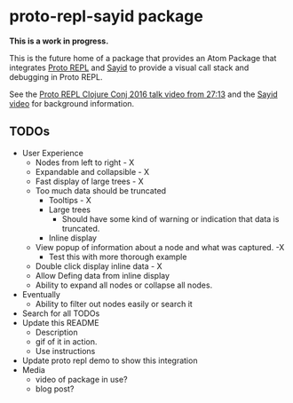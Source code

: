 # proto-repl-sayid package

**This is a work in progress.**

This is the future home of a package that provides an Atom Package that integrates [Proto REPL](https://github.com/jasongilman/proto-repl) and [Sayid](https://github.com/bpiel/sayid) to provide a visual call stack and debugging in Proto REPL.

See the [Proto REPL Clojure Conj 2016 talk video from 27:13](https://youtu.be/buPPGxOnBnk?t=27m13s) and the [Sayid video](https://youtu.be/ipDhvd1NsmE) for background information.

## TODOs


* User Experience
  * Nodes from left to right - X
  * Expandable and collapsible - X
  * Fast display of large trees - X
  * Too much data should be truncated
    * Tooltips - X
    * Large trees
      * Should have some kind of warning or indication that data is truncated.
    * Inline display
  * View popup of information about a node and what was captured. -X
    * Test this with more thorough example
  * Double click display inline data - X
  * Allow Defing data from inline display
  * Ability to expand all nodes or collapse all nodes.
* Eventually
  * Ability to filter out nodes easily or search it
* Search for all TODOs
* Update this README
  * Description
  * gif of it in action.
  * Use instructions
* Update proto repl demo to show this integration
* Media
  * video of package in use?
  * blog post?
